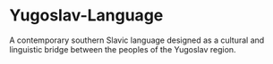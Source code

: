 # Yugoslav-Language
A contemporary southern Slavic language designed as a cultural and linguistic bridge between the peoples of the Yugoslav region.
